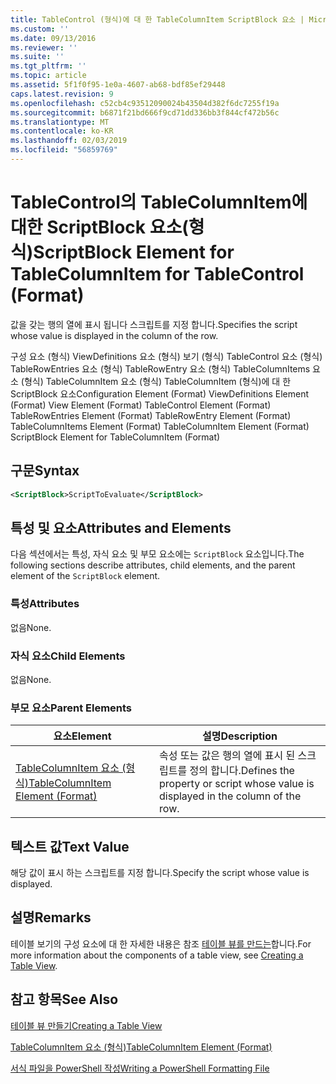 ```yaml
---
title: TableControl (형식)에 대 한 TableColumnItem ScriptBlock 요소 | Microsoft Docs
ms.custom: ''
ms.date: 09/13/2016
ms.reviewer: ''
ms.suite: ''
ms.tgt_pltfrm: ''
ms.topic: article
ms.assetid: 5f1f0f95-1e0a-4607-ab68-bdf85ef29448
caps.latest.revision: 9
ms.openlocfilehash: c52cb4c93512090024b43504d382f6dc7255f19a
ms.sourcegitcommit: b6871f21bd666f9cd71dd336bb3f844cf472b56c
ms.translationtype: MT
ms.contentlocale: ko-KR
ms.lasthandoff: 02/03/2019
ms.locfileid: "56859769"
---
```

# <a name="scriptblock-element-for-tablecolumnitem-for-tablecontrol-format"></a><span data-ttu-id="bdcd0-102">TableControl의 TableColumnItem에 대한 ScriptBlock 요소(형식)</span><span class="sxs-lookup"><span data-stu-id="bdcd0-102">ScriptBlock Element for TableColumnItem for TableControl (Format)</span></span>

<span data-ttu-id="bdcd0-103">값을 갖는 행의 열에 표시 됩니다 스크립트를 지정 합니다.</span><span class="sxs-lookup"><span data-stu-id="bdcd0-103">Specifies the script whose value is displayed in the column of the row.</span></span>

<span data-ttu-id="bdcd0-104">구성 요소 (형식) ViewDefinitions 요소 (형식) 보기 (형식) TableControl 요소 (형식) TableRowEntries 요소 (형식) TableRowEntry 요소 (형식) TableColumnItems 요소 (형식) TableColumnItem 요소 (형식) TableColumnItem (형식)에 대 한 ScriptBlock 요소</span><span class="sxs-lookup"><span data-stu-id="bdcd0-104">Configuration Element (Format) ViewDefinitions Element (Format) View Element (Format) TableControl Element (Format) TableRowEntries Element (Format) TableRowEntry Element (Format) TableColumnItems Element (Format) TableColumnItem Element (Format) ScriptBlock Element for TableColumnItem (Format)</span></span>

## <a name="syntax"></a><span data-ttu-id="bdcd0-105">구문</span><span class="sxs-lookup"><span data-stu-id="bdcd0-105">Syntax</span></span>

```xml
<ScriptBlock>ScriptToEvaluate</ScriptBlock>
```

## <a name="attributes-and-elements"></a><span data-ttu-id="bdcd0-106">특성 및 요소</span><span class="sxs-lookup"><span data-stu-id="bdcd0-106">Attributes and Elements</span></span>

<span data-ttu-id="bdcd0-107">다음 섹션에서는 특성, 자식 요소 및 부모 요소에는 `ScriptBlock` 요소입니다.</span><span class="sxs-lookup"><span data-stu-id="bdcd0-107">The following sections describe attributes, child elements, and the parent element of the `ScriptBlock` element.</span></span>

### <a name="attributes"></a><span data-ttu-id="bdcd0-108">특성</span><span class="sxs-lookup"><span data-stu-id="bdcd0-108">Attributes</span></span>

<span data-ttu-id="bdcd0-109">없음</span><span class="sxs-lookup"><span data-stu-id="bdcd0-109">None.</span></span>

### <a name="child-elements"></a><span data-ttu-id="bdcd0-110">자식 요소</span><span class="sxs-lookup"><span data-stu-id="bdcd0-110">Child Elements</span></span>

<span data-ttu-id="bdcd0-111">없음</span><span class="sxs-lookup"><span data-stu-id="bdcd0-111">None.</span></span>

### <a name="parent-elements"></a><span data-ttu-id="bdcd0-112">부모 요소</span><span class="sxs-lookup"><span data-stu-id="bdcd0-112">Parent Elements</span></span>

|<span data-ttu-id="bdcd0-113">요소</span><span class="sxs-lookup"><span data-stu-id="bdcd0-113">Element</span></span>|<span data-ttu-id="bdcd0-114">설명</span><span class="sxs-lookup"><span data-stu-id="bdcd0-114">Description</span></span>|
|-------------|-----------------|
|[<span data-ttu-id="bdcd0-115">TableColumnItem 요소 (형식)</span><span class="sxs-lookup"><span data-stu-id="bdcd0-115">TableColumnItem Element (Format)</span></span>](./tablecolumnitem-element-for-tablecolumnitems-for-tablecontrol-format.md)|<span data-ttu-id="bdcd0-116">속성 또는 값은 행의 열에 표시 된 스크립트를 정의 합니다.</span><span class="sxs-lookup"><span data-stu-id="bdcd0-116">Defines the property or script whose value is displayed in the column of the row.</span></span>|

## <a name="text-value"></a><span data-ttu-id="bdcd0-117">텍스트 값</span><span class="sxs-lookup"><span data-stu-id="bdcd0-117">Text Value</span></span>

<span data-ttu-id="bdcd0-118">해당 값이 표시 하는 스크립트를 지정 합니다.</span><span class="sxs-lookup"><span data-stu-id="bdcd0-118">Specify the script whose value is displayed.</span></span>

## <a name="remarks"></a><span data-ttu-id="bdcd0-119">설명</span><span class="sxs-lookup"><span data-stu-id="bdcd0-119">Remarks</span></span>

<span data-ttu-id="bdcd0-120">테이블 보기의 구성 요소에 대 한 자세한 내용은 참조 [테이블 뷰를 만드는](./creating-a-table-view.md)합니다.</span><span class="sxs-lookup"><span data-stu-id="bdcd0-120">For more information about the components of a table view, see [Creating a Table View](./creating-a-table-view.md).</span></span>

## <a name="see-also"></a><span data-ttu-id="bdcd0-121">참고 항목</span><span class="sxs-lookup"><span data-stu-id="bdcd0-121">See Also</span></span>

[<span data-ttu-id="bdcd0-122">테이블 뷰 만들기</span><span class="sxs-lookup"><span data-stu-id="bdcd0-122">Creating a Table View</span></span>](./creating-a-table-view.md)

[<span data-ttu-id="bdcd0-123">TableColumnItem 요소 (형식)</span><span class="sxs-lookup"><span data-stu-id="bdcd0-123">TableColumnItem Element (Format)</span></span>](./tablecolumnitem-element-for-tablecolumnitems-for-tablecontrol-format.md)

[<span data-ttu-id="bdcd0-124">서식 파일을 PowerShell 작성</span><span class="sxs-lookup"><span data-stu-id="bdcd0-124">Writing a PowerShell Formatting File</span></span>](./writing-a-powershell-formatting-file.md)
